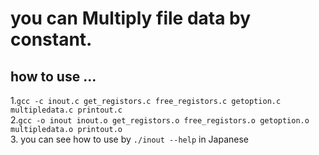 # you can Multiply file data by constant.

## how to use ...
1.`gcc -c inout.c get_registors.c free_registors.c getoption.c multipledata.c printout.c`</br>
2.`gcc -o inout inout.o get_registors.o free_registors.o getoption.o multipledata.o printout.o`</br>
3. you can see how to use by ``./inout --help`` in Japanese


